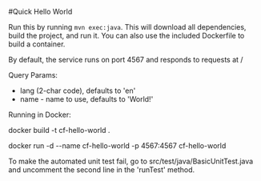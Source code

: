 #Quick Hello World

Run this by running `mvn exec:java`.  This will download all dependencies, build the project, and run it. You can also
use the included Dockerfile to build a container.

By default, the service runs on port 4567 and responds to requests at /

Query Params: 

* lang (2-char code), defaults to 'en'
* name - name to use, defaults to 'World!'

Running in Docker:

docker build -t cf-hello-world .

docker run -d --name cf-hello-world -p 4567:4567 cf-hello-world

To make the automated unit test fail, go to src/test/java/BasicUnitTest.java and uncomment the second line in the 'runTest' method.

